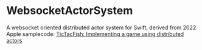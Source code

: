 # WebsocketActorSystem

A websocket oriented distributed actor system for Swift, derived from 2022 Apple samplecode:
[TicTacFish: Implementing a game using distributed actors](https://developer.apple.com/documentation/swift/tictacfish_implementing_a_game_using_distributed_actors)
